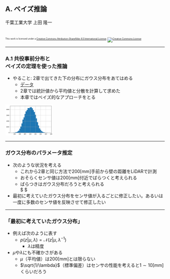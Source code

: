 ## A. ベイズ推論

千葉工業大学 上田 隆一

<br />

<p style="font-size:50%">
This work is licensed under a <a rel="license" href="http://creativecommons.org/licenses/by-sa/4.0/">Creative Commons Attribution-ShareAlike 4.0 International License</a>.
<a rel="license" href="http://creativecommons.org/licenses/by-sa/4.0/">
<img alt="Creative Commons License" style="border-width:0" src="https://i.creativecommons.org/l/by-sa/4.0/88x31.png" /></a>
</p>

---

### A.1 共役事前分布と<br />ベイズの定理を使った推論

* やること: 2章で出てきた下の分布にガウス分布をあてはめる
    * [データ](https://raw.githubusercontent.com/ryuichiueda/LNPR_BOOK_CODES/master/section_sensor/sensor_data_200.txt)
    * 2章では統計値から平均値と分散を計算して求めた
    * 本章ではベイズ的なアプローチをとる

<img width="30%" src="../figs/sensor_200_histgram.png" />

---

### ガウス分布のパラメータ推定

* 次のような状況を考える
    * これから2章と同じ方法で200[mm]手前から壁の距離をLiDARで計測
    * おそらくセンサ値は200[mm]付近でばらつくと考えられる
    * ばらつきはガウス分布だろうと考えられる<br />$ $
* 最初に考えていたガウス分布をセンサ値が入るごとに修正したい。あるいは一度に多数のセンサ値を反映させて修正したい

---

### 「最初に考えていたガウス分布」

* 例えば次のように表す
    * $p(z | \mu, \lambda) = \mathcal{N}(z | \mu, \lambda^{-1})$
        * $\lambda$は精度
* $\mu$や$\lambda$にも不確かさがある
    * $\mu$（平均値）は200[mm]とは限らない
    * $\sqrt{1/\lambda}$（標準偏差）はセンサの性能を考えると$1\sim 10$[mm]くらいだろう
